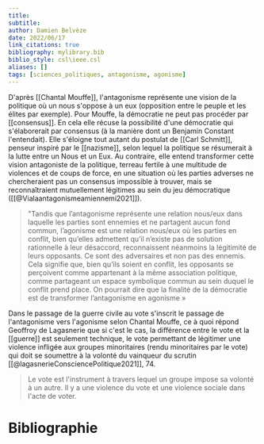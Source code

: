 ```yaml
---
title: 
subtitle:
author: Damien Belvèze
date: 2022/06/17
link_citations: true
bibliography: mylibrary.bib
biblio_style: csl\ieee.csl
aliases: []
tags: [sciences_politiques, antagonisme, agonisme]
---
```


D'après [[Chantal Mouffe]], l'antagonisme représente une vision de la politique où un nous s'oppose à un eux (opposition entre le peuple et les élites par exemple). 
Pour Mouffe, la démocratie ne peut pas procéder par [[consensus]]. En cela elle récuse la possibilité d'une démocratie qui s'élaborerait par consensus (à la manière dont un Benjamin Constant l'entendait).
Elle s'éloigne tout autant du postulat de [[Carl Schmitt]], penseur inspiré par le [[nazisme]], selon lequel la politique se résumerait à la lutte entre un Nous et un Eux. 
Au contraire, elle entend transformer cette vision antagoniste de la politique, terreau fertile à une multitude de violences et de coups de force, en une situation où les parties adverses ne chercheraient pas un consensus impossible à trouver, mais se reconnaîtraient mutuellement légitimes au sein du jeu démocratique ([[@Vialaantagonismeamiennemi2021]]).

> "Tandis que l’antagonisme représente une relation nous/eux dans laquelle les parties sont ennemies et ne partagent aucun fond commun, l’agonisme est une relation nous/eux où les parties en conflit, bien qu’elles admettent qu’il n’existe pas de solution rationnelle à leur désaccord, reconnaissent néanmoins la légitimité de leurs opposants. Ce sont des adversaires et non pas des ennemis. Cela signifie que, bien qu’ils soient en conflit, les opposants se perçoivent comme appartenant à la même association politique, comme partageant un espace symbolique commun au sein duquel le conflit prend place. On pourrait dire que la finalité de la démocratie est de transformer l’antagonisme en agonisme »


Dans le passage de la guerre civile au vote s'inscrit le passage de l'antagonisme vers l'agonisme selon Chantal Mouffe, ce à quoi répond Geoffroy de Lagasnerie que si c'est le cas, la différence entre le vote et la [[guerre]] est seulement technique, le vote permettant de légitimer une violence infligée aux groupes minoritaires (rendu minoritaires par le vote) qui doit se soumettre à la volonté du vainqueur du scrutin [[@lagasnerieConsciencePolitique2021]], 74. 

> Le vote est l'instrument à travers lequel un groupe impose sa volonté à un autre. Il y a une violence du vote et une violence sociale dans l'acte de voter. 



# Bibliographie
